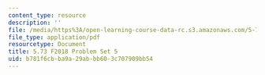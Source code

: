 ```yaml
---
content_type: resource
description: ''
file: /media/https%3A/open-learning-course-data-rc.s3.amazonaws.com/5-73-quantum-mechanics-i-fall-2018/b781f6cbba9a29abbb603c707909bb54_MIT5_73F18_PSet5.pdf
file_type: application/pdf
resourcetype: Document
title: 5.73 F2018 Problem Set 5
uid: b781f6cb-ba9a-29ab-bb60-3c707909bb54
---
```

